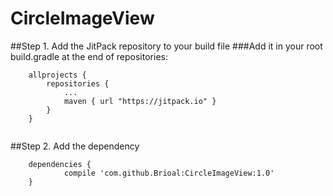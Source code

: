 # CircleImageView
##Step 1. Add the JitPack repository to your build file
###Add it in your root build.gradle at the end of repositories:
```
	allprojects {
		repositories {
			...
			maven { url "https://jitpack.io" }
		}
	}
	
```

##Step 2. Add the dependency
```
	dependencies {
	        compile 'com.github.Brioal:CircleImageView:1.0'
	}
	
```
